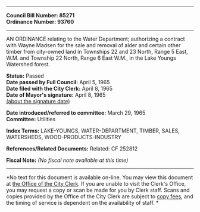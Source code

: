 * * * * *  
  
**Council Bill Number: [](#h0)[](#h2)85271**   
**Ordinance Number: 93760**  
  
* * * * *  
  
AN ORDINANCE relating to the Water Department; authorizing a contract with Wayne Madsen for the sale and removal of alder and certain other timber from city-owned land in Townships 22 and 23 North, Range 5 East, W.M. and Township 22 North, Range 6 East W.M., in the Lake Youngs Watershed forest.  
  
**Status:** Passed   
**Date passed by Full Council:** April 5, 1965   
**Date filed with the City Clerk:** April 8, 1965   
**Date of Mayor's signature:** April 8, 1965   
[(about the signature date)](/~public/approvaldate.htm)   
  
  
**Date introduced/referred to committee:** March 29, 1965   
**Committee:** Utilities   
  
**Index Terms:** LAKE-YOUNGS, WATER-DEPARTMENT, TIMBER, SALES, WATERSHEDS, WOOD-PRODUCTS-INDUSTRY  
  
**References/Related Documents:** Related: CF 252812  
  
**Fiscal Note:** *(No fiscal note available at this time)*  
  
* * * * *  
  
*No text for this document is available on-line. You may view this document at [the Office of the City Clerk](http://www.seattle.gov/leg/clerk/contactUs.htm). If you are unable to visit the Clerk's Office, you may request a copy or scan be made for you by Clerk staff. Scans and copies provided by the Office of the City Clerk are subject to [copy fees](http://clerk.seattle.gov/~public/clerkfees.htm), and the timing of service is dependent on the availability of staff. *  
  
  

